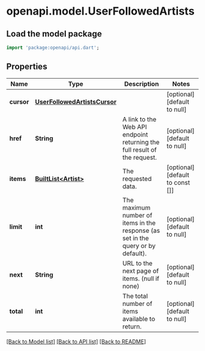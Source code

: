# openapi.model.UserFollowedArtists

## Load the model package
```dart
import 'package:openapi/api.dart';
```

## Properties
Name | Type | Description | Notes
------------ | ------------- | ------------- | -------------
**cursor** | [**UserFollowedArtistsCursor**](UserFollowedArtistsCursor.md) |  | [optional] [default to null]
**href** | **String** | A link to the Web API endpoint returning the full result of the request. | [optional] [default to null]
**items** | [**BuiltList&lt;Artist&gt;**](Artist.md) | The requested data. | [optional] [default to const []]
**limit** | **int** | The maximum number of items in the response (as set in the query or by default). | [optional] [default to null]
**next** | **String** | URL to the next page of items. (null if none) | [optional] [default to null]
**total** | **int** | The total number of items available to return. | [optional] [default to null]

[[Back to Model list]](../README.md#documentation-for-models) [[Back to API list]](../README.md#documentation-for-api-endpoints) [[Back to README]](../README.md)


